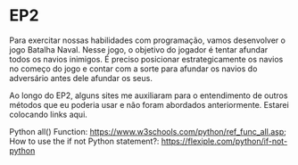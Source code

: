 # EP2
Para exercitar nossas habilidades com programação, vamos desenvolver o jogo Batalha Naval.  Nesse jogo, o objetivo do jogador é tentar afundar todos os navios inimigos. É preciso posicionar estrategicamente os navios no começo do jogo e contar com a sorte para afundar os navios do adversário antes dele afundar os seus.

Ao longo do EP2, alguns sites me auxiliaram para o entendimento de outros métodos que eu poderia usar e não foram abordados anteriormente. Estarei colocando links aqui.

Python all() Function: https://www.w3schools.com/python/ref_func_all.asp;
How to use the if not Python statement?: https://flexiple.com/python/if-not-python